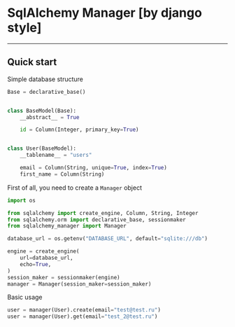 # SqlAlchemy Manager [by django style]

---

## Quick start

Simple database structure
```python
Base = declarative_base()


class BaseModel(Base):
    __abstract__ = True

    id = Column(Integer, primary_key=True)


class User(BaseModel):
    __tablename__ = "users"

    email = Column(String, unique=True, index=True)
    first_name = Column(String)

```

First of all, you need to create a `Manager` object

```python
import os

from sqlalchemy import create_engine, Column, String, Integer
from sqlalchemy.orm import declarative_base, sessionmaker
from sqlalchemy_manager import Manager

database_url = os.getenv("DATABASE_URL", default="sqlite:///db")

engine = create_engine(
    url=database_url,
    echo=True,
)
session_maker = sessionmaker(engine)
manager = Manager(session_maker=session_maker)

```

Basic usage
```python
user = manager(User).create(email="test@test.ru")
user = manager(User).get(email="test_2@test.ru")
```